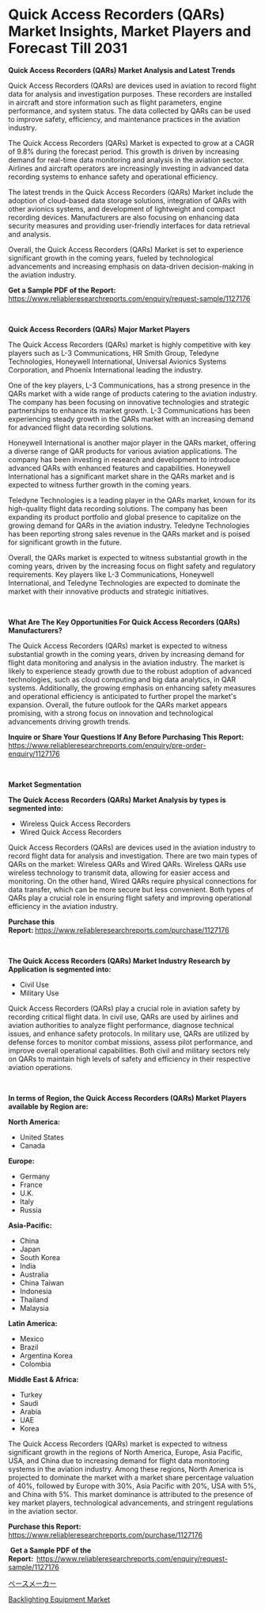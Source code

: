 <p><h1>Quick Access Recorders (QARs) Market Insights, Market Players and Forecast Till 2031</h1></p><p><strong>Quick Access Recorders (QARs) Market Analysis and Latest Trends</strong></p>
<p><p>Quick Access Recorders (QARs) are devices used in aviation to record flight data for analysis and investigation purposes. These recorders are installed in aircraft and store information such as flight parameters, engine performance, and system status. The data collected by QARs can be used to improve safety, efficiency, and maintenance practices in the aviation industry.</p><p>The Quick Access Recorders (QARs) Market is expected to grow at a CAGR of 9.8% during the forecast period. This growth is driven by increasing demand for real-time data monitoring and analysis in the aviation sector. Airlines and aircraft operators are increasingly investing in advanced data recording systems to enhance safety and operational efficiency.</p><p>The latest trends in the Quick Access Recorders (QARs) Market include the adoption of cloud-based data storage solutions, integration of QARs with other avionics systems, and development of lightweight and compact recording devices. Manufacturers are also focusing on enhancing data security measures and providing user-friendly interfaces for data retrieval and analysis.</p><p>Overall, the Quick Access Recorders (QARs) Market is set to experience significant growth in the coming years, fueled by technological advancements and increasing emphasis on data-driven decision-making in the aviation industry.</p></p>
<p><strong>Get a Sample PDF of the Report:&nbsp;</strong> <a href="https://www.reliableresearchreports.com/enquiry/request-sample/1127176">https://www.reliableresearchreports.com/enquiry/request-sample/1127176</a></p>
<p>&nbsp;</p>
<p><strong>Quick Access Recorders (QARs) Major Market Players</strong></p>
<p><p>The Quick Access Recorders (QARs) market is highly competitive with key players such as L-3 Communications, HR Smith Group, Teledyne Technologies, Honeywell International, Universal Avionics Systems Corporation, and Phoenix International leading the industry. </p><p>One of the key players, L-3 Communications, has a strong presence in the QARs market with a wide range of products catering to the aviation industry. The company has been focusing on innovative technologies and strategic partnerships to enhance its market growth. L-3 Communications has been experiencing steady growth in the QARs market with an increasing demand for advanced flight data recording solutions.</p><p>Honeywell International is another major player in the QARs market, offering a diverse range of QAR products for various aviation applications. The company has been investing in research and development to introduce advanced QARs with enhanced features and capabilities. Honeywell International has a significant market share in the QARs market and is expected to witness further growth in the coming years.</p><p>Teledyne Technologies is a leading player in the QARs market, known for its high-quality flight data recording solutions. The company has been expanding its product portfolio and global presence to capitalize on the growing demand for QARs in the aviation industry. Teledyne Technologies has been reporting strong sales revenue in the QARs market and is poised for significant growth in the future.</p><p>Overall, the QARs market is expected to witness substantial growth in the coming years, driven by the increasing focus on flight safety and regulatory requirements. Key players like L-3 Communications, Honeywell International, and Teledyne Technologies are expected to dominate the market with their innovative products and strategic initiatives.</p></p>
<p>&nbsp;</p>
<p><strong>What Are The Key Opportunities For Quick Access Recorders (QARs) Manufacturers?</strong></p>
<p><p>The Quick Access Recorders (QARs) market is expected to witness substantial growth in the coming years, driven by increasing demand for flight data monitoring and analysis in the aviation industry. The market is likely to experience steady growth due to the robust adoption of advanced technologies, such as cloud computing and big data analytics, in QAR systems. Additionally, the growing emphasis on enhancing safety measures and operational efficiency is anticipated to further propel the market's expansion. Overall, the future outlook for the QARs market appears promising, with a strong focus on innovation and technological advancements driving growth trends.</p></p>
<p><strong>Inquire or Share Your Questions If Any Before Purchasing This Report:</strong> <a href="https://www.reliableresearchreports.com/enquiry/pre-order-enquiry/1127176">https://www.reliableresearchreports.com/enquiry/pre-order-enquiry/1127176</a></p>
<p>&nbsp;</p>
<p><strong>Market Segmentation</strong></p>
<p><strong>The Quick Access Recorders (QARs) Market Analysis by types is segmented into:</strong></p>
<p><ul><li>Wireless Quick Access Recorders</li><li>Wired Quick Access Recorders</li></ul></p>
<p><p>Quick Access Recorders (QARs) are devices used in the aviation industry to record flight data for analysis and investigation. There are two main types of QARs on the market: Wireless QARs and Wired QARs. Wireless QARs use wireless technology to transmit data, allowing for easier access and monitoring. On the other hand, Wired QARs require physical connections for data transfer, which can be more secure but less convenient. Both types of QARs play a crucial role in ensuring flight safety and improving operational efficiency in the aviation industry.</p></p>
<p><strong>Purchase this Report:&nbsp;</strong><a href="https://www.reliableresearchreports.com/purchase/1127176">https://www.reliableresearchreports.com/purchase/1127176</a></p>
<p>&nbsp;</p>
<p><strong>The Quick Access Recorders (QARs) Market Industry Research by Application is segmented into:</strong></p>
<p><ul><li>Civil Use</li><li>Military Use</li></ul></p>
<p><p>Quick Access Recorders (QARs) play a crucial role in aviation safety by recording critical flight data. In civil use, QARs are used by airlines and aviation authorities to analyze flight performance, diagnose technical issues, and enhance safety protocols. In military use, QARs are utilized by defense forces to monitor combat missions, assess pilot performance, and improve overall operational capabilities. Both civil and military sectors rely on QARs to maintain high levels of safety and efficiency in their respective aviation operations.</p></p>
<p>&nbsp;</p>
<p><strong>In terms of Region, the Quick Access Recorders (QARs) Market Players available by Region are:</strong></p>
<p>
    <p> <strong> North America: </strong>
        <ul>
            <li>United States</li>
            <li>Canada</li>
        </ul>
        </p> 
    <p> <strong> Europe: </strong>
        <ul>
            <li>Germany</li>
            <li>France</li>
            <li>U.K.</li>
            <li>Italy</li>
            <li>Russia</li>
        </ul>
        </p> 
    <p> <strong> Asia-Pacific: </strong>
        <ul>
            <li>China</li>
            <li>Japan</li>
            <li>South Korea</li>
            <li>India</li>
            <li>Australia</li>
            <li>China Taiwan</li>
            <li>Indonesia</li>
            <li>Thailand</li>
            <li>Malaysia</li>
        </ul>
        </p> 
    <p> <strong> Latin America: </strong>
        <ul>
            <li>Mexico</li>
            <li>Brazil</li>
            <li>Argentina Korea</li>
            <li>Colombia</li>
        </ul>
        </p> 
    <p> <strong> Middle East & Africa: </strong>
        <ul>
            <li>Turkey</li>
            <li>Saudi</li>
            <li>Arabia</li>
            <li>UAE</li>
            <li>Korea</li>
        </ul>
    </p>
    </p>
<p><p>The Quick Access Recorders (QARs) market is expected to witness significant growth in the regions of North America, Europe, Asia Pacific, USA, and China due to increasing demand for flight data monitoring systems in the aviation industry. Among these regions, North America is projected to dominate the market with a market share percentage valuation of 40%, followed by Europe with 30%, Asia Pacific with 20%, USA with 5%, and China with 5%. This market dominance is attributed to the presence of key market players, technological advancements, and stringent regulations in the aviation sector.</p></p>
<p><strong>Purchase this Report: </strong><a href="https://www.reliableresearchreports.com/purchase/1127176">https://www.reliableresearchreports.com/purchase/1127176</a></p>
<p>&nbsp;<strong>Get a Sample PDF of the Report:&nbsp;&nbsp;</strong><a href="https://www.reliableresearchreports.com/enquiry/request-sample/1127176">https://www.reliableresearchreports.com/enquiry/request-sample/1127176</a></p>
<p><strong></strong></p>
<p><p><a href="https://github.com/wkuactfdzwizk06/Market-Research-Report-List-1/blob/main/315730314339.md">ペースメーカー</a></p><p><a href="https://github.com/ChiragRp1/Market-Research-Report-List-4/blob/main/backlighting-equipment-market.md">Backlighting Equipment Market</a></p></p>